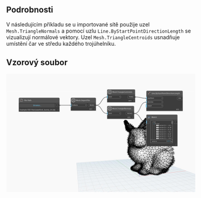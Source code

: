 ## Podrobnosti
V následujícím příkladu se u importované sítě použije uzel `Mesh.TriangleNormals` a pomocí uzlu `Line.ByStartPointDirectionLength` se vizualizují normálové vektory. Uzel `Mesh.TriangleCentroids` usnadňuje umístění čar ve středu každého trojúhelníku.

## Vzorový soubor

![Example](./Autodesk.DesignScript.Geometry.Mesh.TriangleNormals_img.jpg)
